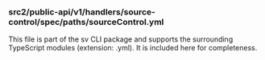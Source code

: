 ### src2/public-api/v1/handlers/source-control/spec/paths/sourceControl.yml

This file is part of the sv CLI package and supports the surrounding TypeScript modules (extension: .yml). It is included here for completeness.